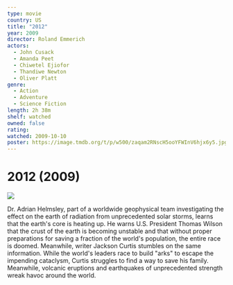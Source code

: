 ```yaml
---
type: movie
country: US
title: "2012"
year: 2009
director: Roland Emmerich
actors:
  - John Cusack
  - Amanda Peet
  - Chiwetel Ejiofor
  - Thandiwe Newton
  - Oliver Platt
genre:
  - Action
  - Adventure
  - Science Fiction
length: 2h 38m
shelf: watched
owned: false
rating:
watched: 2009-10-10
poster: https://image.tmdb.org/t/p/w500/zaqam2RNscH5ooYFWInV6hjx6y5.jpg
---
```


# 2012 (2009)

![](https://image.tmdb.org/t/p/w500/zaqam2RNscH5ooYFWInV6hjx6y5.jpg)

Dr. Adrian Helmsley, part of a worldwide geophysical team investigating the effect on the earth of radiation from unprecedented solar storms, learns that the earth's core is heating up. He warns U.S. President Thomas Wilson that the crust of the earth is becoming unstable and that without proper preparations for saving a fraction of the world's population, the entire race is doomed. Meanwhile, writer Jackson Curtis stumbles on the same information. While the world's leaders race to build "arks" to escape the impending cataclysm, Curtis struggles to find a way to save his family. Meanwhile, volcanic eruptions and earthquakes of unprecedented strength wreak havoc around the world.